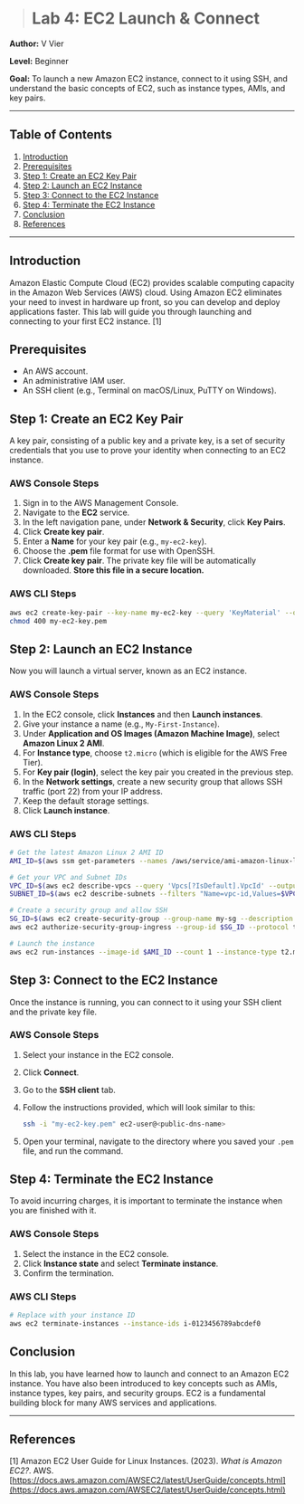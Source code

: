 > # Lab 4: EC2 Launch & Connect

**Author:** V Vier

**Level:** Beginner

**Goal:** To launch a new Amazon EC2 instance, connect to it using SSH, and understand the basic concepts of EC2, such as instance types, AMIs, and key pairs.

---

## Table of Contents

1.  [Introduction](#introduction)
2.  [Prerequisites](#prerequisites)
3.  [Step 1: Create an EC2 Key Pair](#step-1-create-an-ec2-key-pair)
4.  [Step 2: Launch an EC2 Instance](#step-2-launch-an-ec2-instance)
5.  [Step 3: Connect to the EC2 Instance](#step-3-connect-to-the-ec2-instance)
6.  [Step 4: Terminate the EC2 Instance](#step-4-terminate-the-ec2-instance)
7.  [Conclusion](#conclusion)
8.  [References](#references)

---

## Introduction

Amazon Elastic Compute Cloud (EC2) provides scalable computing capacity in the Amazon Web Services (AWS) cloud. Using Amazon EC2 eliminates your need to invest in hardware up front, so you can develop and deploy applications faster. This lab will guide you through launching and connecting to your first EC2 instance. [1]

## Prerequisites

*   An AWS account.
*   An administrative IAM user.
*   An SSH client (e.g., Terminal on macOS/Linux, PuTTY on Windows).

## Step 1: Create an EC2 Key Pair

A key pair, consisting of a public key and a private key, is a set of security credentials that you use to prove your identity when connecting to an EC2 instance.

### AWS Console Steps

1.  Sign in to the AWS Management Console.
2.  Navigate to the **EC2** service.
3.  In the left navigation pane, under **Network & Security**, click **Key Pairs**.
4.  Click **Create key pair**.
5.  Enter a **Name** for your key pair (e.g., `my-ec2-key`).
6.  Choose the **.pem** file format for use with OpenSSH.
7.  Click **Create key pair**. The private key file will be automatically downloaded. **Store this file in a secure location.**

### AWS CLI Steps

```bash
aws ec2 create-key-pair --key-name my-ec2-key --query 'KeyMaterial' --output text > my-ec2-key.pem
chmod 400 my-ec2-key.pem
```

## Step 2: Launch an EC2 Instance

Now you will launch a virtual server, known as an EC2 instance.

### AWS Console Steps

1.  In the EC2 console, click **Instances** and then **Launch instances**.
2.  Give your instance a name (e.g., `My-First-Instance`).
3.  Under **Application and OS Images (Amazon Machine Image)**, select **Amazon Linux 2 AMI**.
4.  For **Instance type**, choose `t2.micro` (which is eligible for the AWS Free Tier).
5.  For **Key pair (login)**, select the key pair you created in the previous step.
6.  In the **Network settings**, create a new security group that allows SSH traffic (port 22) from your IP address.
7.  Keep the default storage settings.
8.  Click **Launch instance**.

### AWS CLI Steps

```bash
# Get the latest Amazon Linux 2 AMI ID
AMI_ID=$(aws ssm get-parameters --names /aws/service/ami-amazon-linux-latest/amzn2-ami-hvm-x86_64-gp2 --query 'Parameters[0].Value' --output text)

# Get your VPC and Subnet IDs
VPC_ID=$(aws ec2 describe-vpcs --query 'Vpcs[?IsDefault].VpcId' --output text)
SUBNET_ID=$(aws ec2 describe-subnets --filters "Name=vpc-id,Values=$VPC_ID" --query 'Subnets[0].SubnetId' --output text)

# Create a security group and allow SSH
SG_ID=$(aws ec2 create-security-group --group-name my-sg --description "My security group" --vpc-id $VPC_ID --output text)
aws ec2 authorize-security-group-ingress --group-id $SG_ID --protocol tcp --port 22 --cidr 0.0.0.0/0

# Launch the instance
aws ec2 run-instances --image-id $AMI_ID --count 1 --instance-type t2.micro --key-name my-ec2-key --security-group-ids $SG_ID --subnet-id $SUBNET_ID
```

## Step 3: Connect to the EC2 Instance

Once the instance is running, you can connect to it using your SSH client and the private key file.

### AWS Console Steps

1.  Select your instance in the EC2 console.
2.  Click **Connect**.
3.  Go to the **SSH client** tab.
4.  Follow the instructions provided, which will look similar to this:

    ```bash
    ssh -i "my-ec2-key.pem" ec2-user@<public-dns-name>
    ```

5.  Open your terminal, navigate to the directory where you saved your `.pem` file, and run the command.

## Step 4: Terminate the EC2 Instance

To avoid incurring charges, it is important to terminate the instance when you are finished with it.

### AWS Console Steps

1.  Select the instance in the EC2 console.
2.  Click **Instance state** and select **Terminate instance**.
3.  Confirm the termination.

### AWS CLI Steps

```bash
# Replace with your instance ID
aws ec2 terminate-instances --instance-ids i-0123456789abcdef0
```

## Conclusion

In this lab, you have learned how to launch and connect to an Amazon EC2 instance. You have also been introduced to key concepts such as AMIs, instance types, key pairs, and security groups. EC2 is a fundamental building block for many AWS services and applications.

---

## References

[1] Amazon EC2 User Guide for Linux Instances. (2023). *What is Amazon EC2?*. AWS. [https://docs.aws.amazon.com/AWSEC2/latest/UserGuide/concepts.html](https://docs.aws.amazon.com/AWSEC2/latest/UserGuide/concepts.html)


